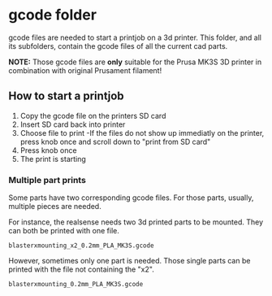# gcode folder

gcode files are needed to start a printjob on a 3d printer.
This folder, and all its subfolders, contain the  gcode files of all the current cad parts.

**NOTE:** Those gcode files are **only** suitable for the Prusa MK3S 3D printer in combination with original Prusament filament!

## How to start a printjob

1. Copy the gcode file on the printers SD card
2. Insert SD card back into printer
3. Choose file to print
   -If the files do not show up immediatly on the printer, press knob once and scroll down to "print from SD card"
4. Press knob once
5. The print is starting

### Multiple part prints

Some parts have two corresponding gcode files. For those parts, usually, multiple pieces are needed.

For instance, the realsense needs two 3d printed parts to be mounted. They can both be printed with one file.

```
blasterxmounting_x2_0.2mm_PLA_MK3S.gcode
```

However, sometimes only one part is needed. Those single parts can be printed with the file not containing the "x2".

```
blasterxmounting_0.2mm_PLA_MK3S.gcode
```
